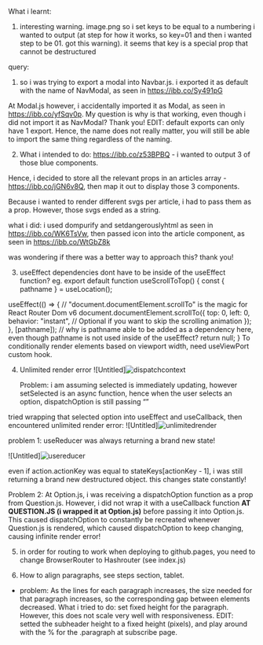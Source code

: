 What i learnt:

1. interesting warning. image.png
   so i set keys to be equal to a numbering i wanted to output (at step for how it works, so key=01 and then i wanted step to be 01. got this warning). it seems that key is a special prop that cannot be destructured

query:

1. so i was trying to export a modal into Navbar.js. i exported it as default with the name of NavModal, as seen in https://ibb.co/Sy491pG

At Modal.js however, i accidentally imported it as Modal, as seen in https://ibb.co/yfSqv0p. My question is why is that working, even though i did not import it as NavModal? Thank you!
EDIT: default exports can only have 1 export. Hence, the name does not really matter, you will still be able to import the same thing regardless of the naming.

2. What i intended to do: https://ibb.co/z53BPBQ - i wanted to output 3 of those blue components.

Hence, i decided to store all the relevant props in an articles array - https://ibb.co/jGN6v8Q, then map it out to display those 3 components.

Because i wanted to render different svgs per article, i had to pass them as a prop. However, those svgs ended as a string.

what i did: i used dompurify and setdangerouslyhtml as seen in https://ibb.co/WK6TsVw, then passed icon into the article component, as seen in https://ibb.co/WtGbZ8k

was wondering if there was a better way to approach this? thank you!

3. useEffect dependencies dont have to be inside of the useEffect function? eg.
   export default function useScrollToTop() {
   const { pathname } = useLocation();

useEffect(() => {
// "document.documentElement.scrollTo" is the magic for React Router Dom v6
document.documentElement.scrollTo({
top: 0,
left: 0,
behavior: "instant", // Optional if you want to skip the scrolling animation
});
}, [pathname]);
// why is pathname able to be added as a dependency here, even though pathname is not used inside of the useEffect?
return null;
}
To conditionally render elements based on viewport width, need useViewPort custom hook.

4. Unlimited render error
   ![Untitled]![dispatchcontext](https://user-images.githubusercontent.com/98036884/207301582-02c69351-d421-4019-b159-0145333d0918.PNG)

   Problem: i am assuming selected is immediately updating, however setSelected is an async function, hence when the user selects an option, dispatchOption is still passing “”

tried wrapping that selected option into useEffect and useCallback, then encountered unlimited render error:
![Untitled]![unlimitedrender](https://user-images.githubusercontent.com/98036884/207301798-b640d820-7d23-4ab3-a6b3-76d1ba8290f9.PNG)

problem 1: useReducer was always returning a brand new state!

![Untitled]![usereducer](https://user-images.githubusercontent.com/98036884/207301900-5850437d-d618-426f-8a92-debcf5b9b6de.PNG)


even if action.actionKey was equal to stateKeys[actionKey - 1], i was still returning a brand new destructured object. this changes state constantly!

Problem 2: At Option.js, i was receiving a dispatchOption function as a prop from Question.js. However, i did not wrap it with a useCallback function **AT QUESTION.JS (i wrapped it at Option.js)** before passing it into Option.js. This caused dispatchOption to constantly be recreated whenever Question.js is rendered, which caused dispatchOption to keep changing, causing infinite render error!

5. in order for routing to work when deploying to github.pages, you need to change BrowserRouter to Hashrouter (see index.js)

6. How to align paragraphs, see steps section, tablet.

- problem: As the lines for each paragraph increases, the size needed for that paragraph increases, so the corresponding gap between elements decreased. What i tried to do: set fixed height for the paragraph. However, this does not scale very well with responsiveness.
  EDIT: setted the subheader height to a fixed height (pixels), and play around with the % for the .paragraph at subscribe page.
